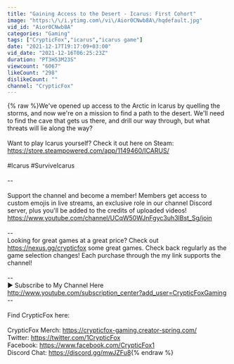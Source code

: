 ```yaml
---
title: "Gaining Access to the Desert - Icarus: First Cohort"
image: "https:\/\/i.ytimg.com\/vi\/Aior0CNwb8A\/hqdefault.jpg"
vid_id: "Aior0CNwb8A"
categories: "Gaming"
tags: ["CrypticFox","icarus","icarus game"]
date: "2021-12-17T19:17:09+03:00"
vid_date: "2021-12-16T06:25:23Z"
duration: "PT3H53M23S"
viewcount: "6067"
likeCount: "298"
dislikeCount: ""
channel: "CrypticFox"
---
```

{% raw %}We've opened up access to the Arctic in Icarus by quelling the storms, and now we're on a mission to find a path to the desert.  We'll need to find the cave that gets us there, and drill our way through, but what threats will lie along the way?<br /><br />Want to play Icarus yourself?  Check it out here on Steam:<br /><a rel="nofollow" target="blank" href="https://store.steampowered.com/app/1149460/ICARUS/">https://store.steampowered.com/app/1149460/ICARUS/</a><br /><br />#Icarus #SurviveIcarus<br /><br />--<br /><br />Support the channel and become a member!  Members get access to custom emojis in live streams, an exclusive role in our channel Discord server, plus you'll be added to the credits of uploaded videos!<br /><a rel="nofollow" target="blank" href="https://www.youtube.com/channel/UCqW50WJnFgyc3uh3lBst_Sg/join">https://www.youtube.com/channel/UCqW50WJnFgyc3uh3lBst_Sg/join</a><br /><br />--<br />Looking for great games at a great price?  Check out <a rel="nofollow" target="blank" href="https://nexus.gg/crypticfox">https://nexus.gg/crypticfox</a> some great games.  Check back regularly as the game selection changes!  Each purchase through the my link supports the channel!<br /><br />--<br />► Subscribe to My Channel Here <a rel="nofollow" target="blank" href="http://www.youtube.com/subscription_center?add_user=CrypticFoxGaming">http://www.youtube.com/subscription_center?add_user=CrypticFoxGaming</a><br />--<br /><br />Find CrypticFox here:<br /><br />CrypticFox Merch:  <a rel="nofollow" target="blank" href="https://crypticfox-gaming.creator-spring.com/">https://crypticfox-gaming.creator-spring.com/</a><br />Twitter:  <a rel="nofollow" target="blank" href="https://twitter.com/1CrypticFox">https://twitter.com/1CrypticFox</a><br />Facebook:  <a rel="nofollow" target="blank" href="https://www.facebook.com/CrypticFox1">https://www.facebook.com/CrypticFox1</a><br />Discord Chat:  <a rel="nofollow" target="blank" href="https://discord.gg/mwJZFu8">https://discord.gg/mwJZFu8</a>{% endraw %}
